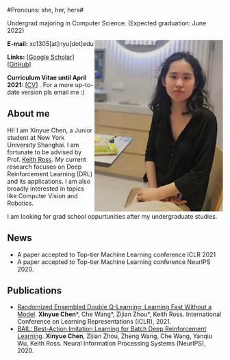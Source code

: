 
#Pronouns: she, her, hers#

Undergrad majoring in Computer Science. (Expected graduation: June 2022)

<img align="right" width="300" height="400" src="papers-figures/IMG_20210529_215508.jpg">

**E-mail:** xc1305[at]nyu[dot]edu

**Links:** [[Google Scholar](https://scholar.google.com/citations?user=83MbL0IAAAAJ&hl=en)] [[GitHub](https://github.com/lanyavik)]

**Curriculum Vitae until April 2021:** [[CV](https://drive.google.com/file/d/1lah0vya86RaVRCLeehdQA81wMfgZNKb2/view?usp=sharing)] . For a more up-to-date version pls email me :)

## About me

Hi! I am Xinyue Chen, a Junior student at New York University Shanghai. I am fortunate to be advised by Prof. [Keith Ross](https://sites.google.com/nyu.edu/keithross/).
My current research focuses on Deep Reinforcement Learning (DRL) and its applications. I am also broadly interested in topics like Computer Vision and Robotics. 

I am looking for grad school oppurtunities after my undergraduate studies.

## News
<!--- I will be working as a Summer intern in Prof. [Xiaolong Wang](https://xiaolonw.github.io/)'s group in UCSD.  --->
* A paper accepted to Top-tier Machine Learning conference ICLR 2021
* A paper accepted to Top-tier Machine Learning conference NeurIPS 2020.

## Publications
* [Randomized Ensembled Double Q-Learning: Learning Fast Without a Model](https://arxiv.org/abs/2101.05982). **Xinyue Chen**\*, Che Wang\*, Zijian Zhou\*, Keith Ross. International Conference on Learning Representations (ICLR), 2021. 
* [BAIL: Best-Action Imitation Learning for Batch Deep Reinforcement Learning](https://arxiv.org/abs/1910.12179). **Xinyue Chen**, Zijian Zhou, Zheng Wang, Che Wang, Yanqiu Wu, Keith Ross. Neural Information Processing Systems (NeurIPS), 2020.


